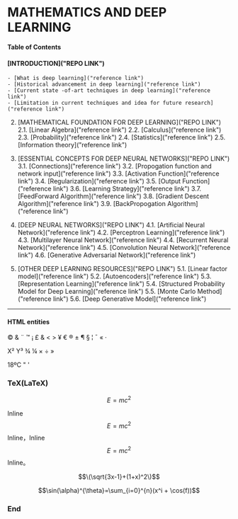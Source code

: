 
# MATHEMATICS AND DEEP LEARNING




**Table of Contents**


#### [INTRODUCTION]("REPO LINK")
	- [What is deep learning]("reference link")
	- [Historical advancement in deep learning]("reference link")
	- [Current state -of-art techniques in deep learning]("reference link")
	- [Limitation in current techniques and idea for future research]("reference link")

2. [MATHEMATICAL FOUNDATION FOR DEEP LEARNING]("REPO LINK")
	2.1. [Linear Algebra]("reference link")
	2.2. [Calculus]("reference link")
	2.3. [Probability]("reference link")
	2.4. [Statistics]("reference link")
	2.5. [Information theory]("reference link")

3. [ESSENTIAL CONCEPTS FOR DEEP NEURAL NETWORKS]("REPO LINK")
	3.1. [Connections]("reference link")
	3.2. [Propogation function and network input]("reference link")
	3.3. [Activation Function]("reference link")
	3.4. [Regularization]("reference link")
	3.5. [Output Function]("reference link")
	3.6. [Learning Strategy]("reference link")
	3.7. [FeedForward Algorithm]("reference link")
	3.8. [Gradient Descent Algorithm]("reference link")
	3.9. [BackPropogation Algorithm]("reference link")

4. [DEEP NEURAL NETWORKS]("REPO LINK")
	4.1. [Artificial Neural Network]("reference link")
	4.2. [Perceptron Learning]("reference link")
	4.3. [Multilayer Neural Network]("reference link")
	4.4. [Recurrent Neural Network]("reference link")
	4.5. [Convolution Neural Network]("reference link")
	4.6. [Generative Adversarial Network]("reference link")

5. [OTHER DEEP LEARNING RESOURCES]("REPO LINK")
	5.1. [Linear factor model]("reference link")
	5.2. [Autoencoders]("reference link")
	5.3. [Representation Learning]("reference link")
	5.4. [Structured Probability Model for Deep Learning]("reference link")
	5.5. [Monte Carlo Method]("reference link")
	5.6. [Deep Generative Model]("reference link")
---


#### HTML entities

&copy; &  &uml; &trade; &iexcl; &pound;
&amp; &lt; &gt; &yen; &euro; &reg; &plusmn; &para; &sect; &brvbar; &macr; &laquo; &middot; 

X&sup2; Y&sup3; &frac34; &frac14;  &times;  &divide;   &raquo;

18&ordm;C  &quot;  &apos;


            
### TeX(LaTeX)
   
$$E=mc^2$$

Inline $$E=mc^2$$ Inline，Inline $$E=mc^2$$ Inline。

$$\(\sqrt{3x-1}+(1+x)^2\)$$
                    
$$\sin(\alpha)^{\theta}=\sum_{i=0}^{n}(x^i + \cos(f))$$
                


### End
